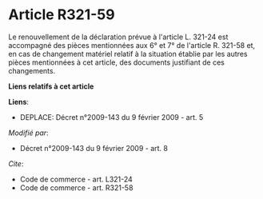 # Article R321-59

Le renouvellement de la déclaration prévue à l'article L. 321-24 est accompagné des pièces mentionnées aux 6° et 7° de
l'article R. 321-58 et, en cas de changement matériel relatif à la situation établie par les autres pièces mentionnées à cet
article, des documents justifiant de ces changements.

**Liens relatifs à cet article**

**Liens**:

  - DEPLACE: Décret n°2009-143 du 9 février 2009 - art. 5

_Modifié par_:

  - Décret n°2009-143 du 9 février 2009 - art. 8

_Cite_:

  - Code de commerce - art. L321-24
  - Code de commerce - art. R321-58
